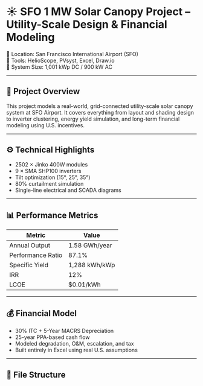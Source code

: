 # ☀️ SFO 1 MW Solar Canopy Project – Utility-Scale Design & Financial Modeling

📍 Location: San Francisco International Airport (SFO)  
🔧 Tools: HelioScope, PVsyst, Excel, Draw.io  
📐 System Size: 1,001 kWp DC / 900 kW AC

---

## 🧰 Project Overview

This project models a real-world, grid-connected utility-scale solar canopy system at SFO Airport. It covers everything from layout and shading design to inverter clustering, energy yield simulation, and long-term financial modeling using U.S. incentives.

---

## ⚙️ Technical Highlights

- 2502 × Jinko 400W modules  
- 9 × SMA SHP100 inverters  
- Tilt optimization (15°, 25°, 35°)  
- 80% curtailment simulation  
- Single-line electrical and SCADA diagrams

---

## 📊 Performance Metrics

| Metric             | Value          |
|--------------------|----------------|
| Annual Output      | 1.58 GWh/year  |
| Performance Ratio  | 87.1%          |
| Specific Yield     | 1,288 kWh/kWp  |
| IRR                | 12%            |
| LCOE               | $0.01/kWh      |

---

## 💰 Financial Model

- 30% ITC + 5-Year MACRS Depreciation  
- 25-year PPA-based cash flow  
- Modeled degradation, O&M, escalation, and tax  
- Built entirely in Excel using real U.S. assumptions

---

## 📁 File Structure


